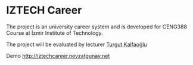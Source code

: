 # IZTECH Career

The project is an university career system and is developed for CENG388 Course at İzmir Institute of Technology.

The project will be evaluated by lecturer <a href="http://kalfaoglu.com">Turgut Kalfaoğlu</a>

Demo http://iztechcareer.nevzatgunay.net

#
